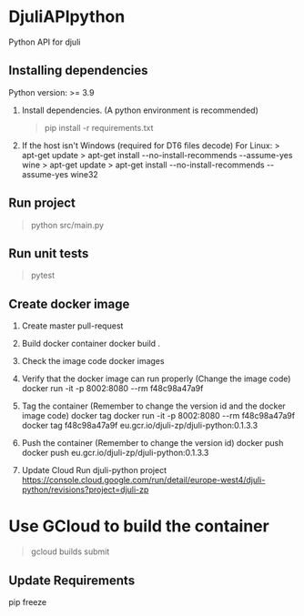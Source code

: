 # DjuliAPIpython

Python API for djuli

## Installing dependencies
Python version: >= 3.9
1. Install dependencies. (A python environment is recommended)
    > pip install -r requirements.txt
1. If the host isn't Windows (required for DT6 files decode)
    For Linux:
        > apt-get update
        > apt-get install --no-install-recommends --assume-yes wine
        > apt-get update
        > apt-get install --no-install-recommends --assume-yes wine32

## Run project
> python src/main.py

## Run unit tests
> pytest

## Create docker image
1. Create master pull-request

1. Build docker container
docker build .

1. Check the image code
docker images

1. Verify that the docker image can run properly (Change the image code)
docker run -it -p 8002:8080 --rm f48c98a47a9f

1. Tag the container (Remember to change the version id and the docker image code)
docker tag docker run -it -p 8002:8080 --rm f48c98a47a9f <docker-registry>
docker tag f48c98a47a9f eu.gcr.io/djuli-zp/djuli-python:0.1.3.3

1. Push the container (Remember to change the version id)
docker push <docker-registry>
docker push eu.gcr.io/djuli-zp/djuli-python:0.1.3.3

1. Update Cloud Run djuli-python project
https://console.cloud.google.com/run/detail/europe-west4/djuli-python/revisions?project=djuli-zp


# Use GCloud to build the container
> gcloud builds submit

## Update Requirements
pip freeze
